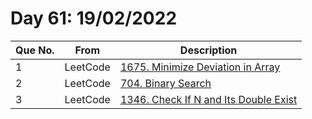 # Day 61: 19/02/2022

| Que No. | From | Description |
| --- | --- | --- |
| 1 | LeetCode | [1675. Minimize Deviation in Array](https://leetcode.com/problems/minimize-deviation-in-array/) |
| 2 | LeetCode | [704. Binary Search](https://leetcode.com/problems/binary-search/) |
| 3 | LeetCode | [1346. Check If N and Its Double Exist](https://leetcode.com/problems/check-if-n-and-its-double-exist/) |
